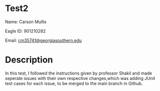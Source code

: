 # Test2
Name: Carson Mullis

Eagle ID: 901210282

Email: cm35741@georgiasouthern.edu

# Description
In this test, I followed the instructions given by professor Shakil and made seperate issues with their own respective changes,which was adding JUnit test cases for each issue, to be merged to the main branch in Github.
